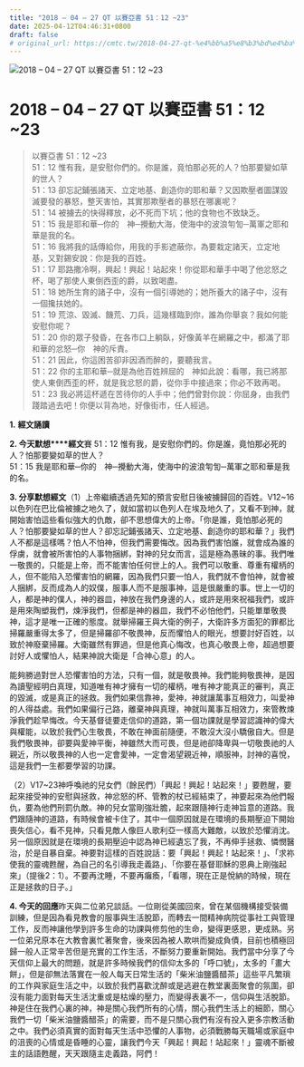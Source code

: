 ```yaml
---
title: "2018 – 04 – 27 QT 以賽亞書 51：12 ~23"
date: 2025-04-12T04:46:31+0800
draft: false
# original_url: https://cmtc.tw/2018-04-27-qt-%e4%bb%a5%e8%b3%bd%e4%ba%9e%e6%9b%b8-51%ef%bc%9a12-23
---
```


![2018 – 04 – 27 QT 以賽亞書 51：12 ~23](/images/qt.jpg   "2018 – 04 – 27 QT 以賽亞書 51：12 ~23")

# 2018 – 04 – 27 QT 以賽亞書 51：12 ~23

> 以賽亞書 51：12 ~23  
> 51：12 惟有我，是安慰你們的。你是誰，竟怕那必死的人？怕那要變如草的世人？  
> 51：13 卻忘記鋪張諸天、立定地基、創造你的耶和華？又因欺壓者圖謀毀滅要發的暴怒，整天害怕，其實那欺壓者的暴怒在哪裏呢？  
> 51：14 被擄去的快得釋放，必不死而下坑；他的食物也不致缺乏。  
> 51：15 我是耶和華─你的　神─攪動大海，使海中的波浪匉訇─萬軍之耶和華是我的名。  
> 51：16 我將我的話傳給你，用我的手影遮蔽你，為要栽定諸天，立定地基，又對錫安說：你是我的百姓。  
> 51：17 耶路撒冷啊，興起！興起！站起來！你從耶和華手中喝了他忿怒之杯，喝了那使人東倒西歪的爵，以致喝盡。  
> 51：18 她所生育的諸子中，沒有一個引導她的；她所養大的諸子中，沒有一個攙扶她的。  
> 51：19 荒涼、毀滅、饑荒、刀兵，這幾樣臨到你，誰為你舉哀？我如何能安慰你呢？  
> 51：20 你的眾子發昏，在各市口上躺臥，好像黃羊在網羅之中，都滿了耶和華的忿怒─你　神的斥責。  
> 51：21 因此，你這困苦卻非因酒而醉的，要聽我言。  
> 51：22 你的主耶和華─就是為他百姓辨屈的　神如此說：看哪，我已將那使人東倒西歪的杯，就是我忿怒的爵，從你手中接過來；你必不致再喝。  
> 51：23 我必將這杯遞在苦待你的人手中；他們曾對你說：你屈身，由我們踐踏過去吧！你便以背為地，好像街市，任人經過。

**1.** **經文誦讀**

**2. 今天默想****經文**賽 51：12 惟有我，是安慰你們的。你是誰，竟怕那必死的人？怕那要變如草的世人？  
51：15 我是耶和華─你的　神─攪動大海，使海中的波浪匉訇─萬軍之耶和華是我的名。

**3. 分享默想經文**（1）上帝繼續透過先知的預言安慰日後被擄歸回的百姓。V12~16以色列在巴比倫被擄之地久了，就如當初以色列人在埃及地久了，又看不到神，就開始害怕這些看似強大的仇敵，卻不思想偉大的上帝。「你是誰，竟怕那必死的人？怕那要變如草的世人？卻忘記鋪張諸天、立定地基、創造你的耶和華？」我們人不都是這樣嗎？怕人不怕神，但我們需要悔改。因為我們害怕誰，就會成為誰的俘虜，就會被所害怕的人事物捆綁，對神的兒女而言，這是極為愚昧的事。我們唯一敬畏的，只能是上帝，而不能害怕任何世上的人。我們可以敬重、尊重有權柄的人，但不能陷入恐懼害怕的網羅，因為我們只要一怕人，我們就不會怕神，就會被人捆綁，反而成為人的奴僕，服事人而不是服事神，這是很嚴重的事。世上一切的人，都是神的僕人，神的器皿，神放在我們身邊的人，或許是用來祝福我們，或許是用來陶塑我們，煉淨我們，但都是神的器皿，我們不必怕他們，只能單單敬畏神，這才是唯一正確的態度。就舉掃羅王與大衛的例子，大衛許多方面犯的罪都比掃羅嚴重得太多了，但是掃羅卻不敬畏神，反而懼怕人的眼光，想要討好百姓，以致於神廢棄掃羅。大衛雖然有罪過，但是他真心悔改，也真心敬畏上帝，超過想要討好人或懼怕人，結果神說大衛是「合神心意」的人。

能夠勝過對世人恐懼害怕的方法，只有一個，就是敬畏神。我們能夠敬畏神，是因為讀聖經明白真理，知道唯有神才擁有一切的權柄，唯有神才能真正的審判，真正的毀滅，或是真正的拯救。我們如果信靠神，愛神，神就讓萬事互相效力，叫愛神的人得益處。我們如果偏行己路，離棄神與真理，神就叫萬事互相效力，來管教煉淨我們趁早悔改。今天基督徒要走信仰的道路，第一個功課就是學習認識神的偉大與權能，以致於我們心生敬畏，不敢在神面前隨便，不敢沒大沒小驕傲自大。但是我們敬畏神，卻要與愛神平衡，神雖然大而可畏，但是祂卻降卑與一切敬畏祂的人親近，所以敬畏神的人也一定會愛神，一定會渴望親近神，順服神，討神的喜悅，這是我們一生都要學習的功課。

（2）V17~23神呼喚祂的兒女們（餘民們）「興起！興起！站起來！」要甦醒，要起來接受神的安慰與拯救，神忿怒的杯、管教的杖已經結束了，神要起來為他們報仇，要為他們刑罰仇敵。神的兒女當剛強壯膽，起來跟隨神行走神旨意的道路。我們跟隨神的道路，有時候會被卡住了，其中一個原因就是在環境的長期壓迫下開始喪失信心，看不見神，只看見敵人像巨人歌利亞一樣高大難敵，以致於恐懼消沈。另一個原因就是在環境的長期壓迫中認為神已經遺忘了我，不再伸手拯救、憐憫醫治，於是自暴自棄。神要對這樣的百姓說話：要「興起！興起！站起來！」、「求祢使我的靈魂甦醒，為自己的名引導我走義路」、「你要在基督耶穌的恩典上剛強起來」（提後2：1）。不要再沈睡，不要再癱瘓，「看哪，現在正是悅納的時候，現在正是拯救的日子。」

**4. 今天的回應**昨天與二位弟兄談話。一位剛從美國回來，曾在某個機構接受裝備訓練，但是因為看見教會的服事與生活脫節，而轉去一間精神病院從事社工與管理工作，反而神讓他學到許多生命的功課與修剪他的生命，變得更感恩，更成熟。另一位弟兄原本在大教會裏忙著聚會，後來因為被人欺哄而變成負債，目前也積極回歸一般人正常辛苦但是充實的工作生活，不斷努力要重新開始。我們當中分享了今天信仰上最大的問題，就是許多時候我們的信仰太多的「呼口號」，太多的「畫大餅」，但是卻無法落實在一般人每天日常生活的「柴米油鹽醬醋茶」這些平凡繁瑣的工作與家庭生活之中，以致於我們喜歡沈醉或是逃避在教堂裏面聚會的氛圍，卻沒有能力面對每天生活沈重或是枯燥的壓力，而變得表裏不一，信仰與生活脫節。神是住在我們心裏的神，神是關心我們所有的心情，關心我們生活上的細節，關心我們一切「柴米油鹽醬醋茶」的需要，而不是只關心我們有沒有投入更多宗教活動之中。我們必須真實的面對每天生活中恐懼的人事物，必須戰勝每天職場或家庭中的沮喪的心情或是昏睡的心靈，讓我們今天「興起！興起！站起來！」靈魂不斷被主的話語甦醒，天天跟隨主走義路，阿們！